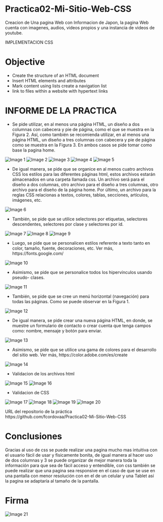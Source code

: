 # Practica02-Mi-Sitio-Web-CSS
<p>Creacion de Una pagina Web con Informacion de Japon, 
la pagina Web cuenta con imagenes, audios, videos propios y una instancia 
de videos de youtube.</p>
<p>IMPLEMENTACION CSS</p>

<h1>Objective</h1>

<ul>
  <li>Create the structure of an HTML document</li>
  <li>Insert HTML elements and attributes </li>
  <li>Mark content using lists create a navigation list</li>
  <li>link to files within a website with hypertext links</li>
</ul>

<h1>INFORME DE LA PRACTICA</h1>
<ul>
	<li>Se pide utilizar, en al menos una página HTML, un diseño a dos columnas con cabecera y pie de página, como el que se muestra en la Figura 2. Así, como también se recomienda utilizar, en al menos una página HTML, un diseño a tres columnas con cabecera y pie de página como se muestra en la Figura 3. En ambos casos se pide tomar como base la pagina home.</li>
</ul>

![Image 1](https://github.com/fcordovaa/Practica02-Mi-Sitio-Web-CSS/tree/master/images/informe/imagen1.png)
![Image 2](https://github.com/fcordovaa/Practica02-Mi-Sitio-Web-CSS/tree/master/images/informe/imagen2.png)
![Image 3](https://github.com/fcordovaa/Practica02-Mi-Sitio-Web-CSS/tree/master/images/informe/imagen3.png)
![Image 4](https://github.com/fcordovaa/Practica02-Mi-Sitio-Web-CSS/tree/master/images/informe/imagen4.png)
![Image 5](https://github.com/fcordovaa/Practica02-Mi-Sitio-Web-CSS/tree/master/images/informe/imagen5.png)

<ul>
	<li>De igual manera, se pide que se organice en al menos cuatro archivos CSS los estilos para las diferentes páginas html, estos archivos estarán almacenados en una carpeta llamada css. Un archivo será para el diseño a dos columnas, otro archivo para el diseño a tres columnas, otro archivo para el diseño de la página home. Por último, un archivo para la reglas CSS relacionas a textos, colores, tablas, secciones, artículos, imágenes, etc.</li>
</ul>

![Image 6](https://github.com/fcordovaa/Practica02-Mi-Sitio-Web-CSS/tree/master/images/informe/imagen6.png)

<ul>
    <li>También, se pide que se utilice selectores por etiquetas, selectores descendentes, selectores por clase y selectores por id.</li>
</ul>

![Image 7](https://github.com/fcordovaa/Practica02-Mi-Sitio-Web-CSS/tree/master/images/informe/imagen7.png)
![Image 8](https://github.com/fcordovaa/Practica02-Mi-Sitio-Web-CSS/tree/master/images/informe/imagen8.png)
![Image 9](https://github.com/fcordovaa/Practica02-Mi-Sitio-Web-CSS/tree/master/images/informe/imagen9.png)

<ul>
    <li>Luego, se pide que se personalicen estilos referente a texto tanto en color, tamaño, fuente, decoraciones, etc. Ver más, https://fonts.google.com/</li>
</ul>
 
![Image 10](https://github.com/fcordovaa/Practica02-Mi-Sitio-Web-CSS/tree/master/images/informe/imagen10.png)

<ul>	
    <li>Asimismo, se pide que se personalice todos los hipervínculos usando pseudo- clases.</li>
</ul>
 
![Image 11](https://github.com/fcordovaa/Practica02-Mi-Sitio-Web-CSS/tree/master/images/informe/imagen11.png)

<ul>
    <li>También, se pide que se cree un menú horizontal (navegación) para todas las páginas. Como se puede observar en la Figura 1.</li>
</ul>

![Image 12](https://github.com/fcordovaa/Practica02-Mi-Sitio-Web-CSS/tree/master/images/informe/imagen12.png)
 
<ul>
    <li>De igual manera, se pide crear una nueva página HTML, en donde, se muestre un formulario de contacto o crear cuenta que tenga campos como: nombre, mensaje y botón para enviar.</li>
</ul>
  
![Image 13](https://github.com/fcordovaa/Practica02-Mi-Sitio-Web-CSS/tree/master/images/informe/imagen13.png)

<ul>
    <li>Asimismo, se pide que se utilice una gama de colores para el desarrollo del sitio web. Ver más, https://color.adobe.com/es/create</li>
</ul>

![Image 14](https://github.com/fcordovaa/Practica02-Mi-Sitio-Web-CSS/tree/master/images/informe/imagen14.png)

<ul> 
    <li>Validacion de los archivos html</li>
</ul>

![Image 15](https://github.com/fcordovaa/Practica02-Mi-Sitio-Web-CSS/tree/master/images/informe/imagen15.png)
![Image 16](https://github.com/fcordovaa/Practica02-Mi-Sitio-Web-CSS/tree/master/images/informe/imagen16.png)

<ul> 
    <li>Validacion de CSS</li>
</ul>

![Image 17](https://github.com/fcordovaa/Practica02-Mi-Sitio-Web-CSS/tree/master/images/informe/imagen17.png)
![Image 18](https://github.com/fcordovaa/Practica02-Mi-Sitio-Web-CSS/tree/master/images/informe/imagen18.png)
![Image 19](https://github.com/fcordovaa/Practica02-Mi-Sitio-Web-CSS/tree/master/images/informe/imagen19.png)
![Image 20](https://github.com/fcordovaa/Practica02-Mi-Sitio-Web-CSS/tree/master/images/informe/imagen20.png)

<p>URL del repositorio de la práctica <br>
https://github.com/fcordovaa/Practica02-Mi-Sitio-Web-CSS<br>

<h1>Conclusiones</h1>
<p>Gracias al uso de css se puede realizar una pagina mucho mas intuitiva con el usuario fácil de usar y físicamente bonita, de igual manera al hacer uso de dos columnas y 3 se puede organizar de mejor manera toda la información para que sea de fácil acceso y entendible, con css también se puede realizar que una pagina sea responsive en el caso de que se use en una pantalla con menor resolución con en el de un celular y una Tablet así la pagina se adaptaría al tamaño de la pantalla.<p>
<h1>Firma</h1>

![Image 21](https://github.com/fcordovaa/Practica02-Mi-Sitio-Web-CSS/tree/master/images/informe/imagen21.png)


